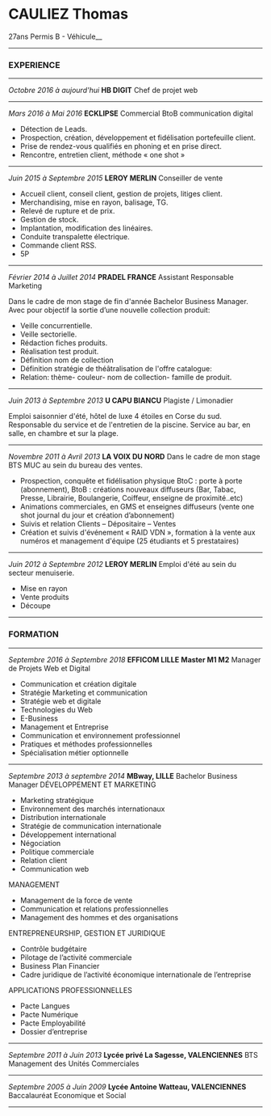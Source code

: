 # CAULIEZ Thomas

27ans
Permis B - Véhicule__

---
### EXPERIENCE
---
_Octobre 2016 à aujourd'hui_
__HB DIGIT__
Chef de projet web

---
_Mars 2016 à Mai 2016_
__ECKLIPSE__
Commercial BtoB communication digital

- Détection de Leads.
- Prospection, création, développement et fidélisation portefeuille client.
- Prise de rendez-vous qualifiés en phoning et en prise direct.
- Rencontre, entretien client, méthode « one shot »

---
_Juin 2015 à Septembre 2015_
__LEROY MERLIN__
Conseiller de vente

- Accueil client, conseil client, gestion de projets, litiges client.
- Merchandising, mise en rayon, balisage, TG.
- Relevé de rupture et de prix.
- Gestion de stock.
- Implantation, modification des linéaires.
- Conduite transpalette électrique.
- Commande client RSS.
- 5P

---
_Février 2014 à Juillet 2014_
__PRADEL FRANCE__
Assistant Responsable Marketing

Dans le cadre de mon stage de fin d'année Bachelor Business Manager.
Avec pour objectif la sortie d’une nouvelle collection produit:


- Veille concurrentielle.
- Veille sectorielle.
- Rédaction fiches produits.
- Réalisation test produit.
- Définition nom de collection
- Définition stratégie de théâtralisation de l'offre catalogue:
- Relation: thème- couleur- nom de collection- famille de produit.
---

_Juin 2013 à Septembre 2013_
__U CAPU BIANCU__
Plagiste / Limonadier

Emploi saisonnier d'été, hôtel de luxe 4 étoiles en Corse du sud.
Responsable du service et de l'entretien de la piscine.
Service au bar, en salle, en chambre et sur la plage.

---
_Novembre 2011 à Avril 2013_
__LA VOIX DU NORD__
Dans le cadre de mon stage BTS MUC au sein du bureau des ventes.
- Prospection, conquête et fidélisation physique BtoC : porte à porte (abonnement),
BtoB : créations nouveaux diffuseurs (Bar, Tabac, Presse, Librairie, Boulangerie, Coiffeur, enseigne de proximité..etc)
- Animations commerciales, en GMS et enseignes diffuseurs (vente one shot journal du jour et création d’abonnement)
- Suivis et relation Clients – Dépositaire – Ventes
- Création et suivis d'événement « RAID VDN », formation à la vente aux numéros et management d'équipe (25 étudiants et 5 prestataires)

---
_Juin 2012 à Septembre 2012_
__LEROY MERLIN__
Emploi d'été au sein du secteur menuiserie.

- Mise en rayon
- Vente produits
- Découpe

---
### FORMATION

---
_Septembre 2016 à Septembre 2018_
__EFFICOM LILLE__
__Master M1 M2__ Manager de Projets Web et Digital
- Communication et création digitale
- Stratégie Marketing et communication
- Stratégie web et digitale
- Technologies du Web
- E-Business
- Management et Entreprise
- Communication et environnement professionnel
- Pratiques et méthodes professionnelles
- Spécialisation métier optionnelle

---

_Septembre 2013 à septembre 2014_
__MBway, LILLE__
Bachelor Business Manager
DÉVELOPPEMENT ET MARKETING

- Marketing stratégique
- Environnement des marchés internationaux
- Distribution internationale
- Stratégie de communication internationale
- Développement international
- Négociation
- Politique commerciale
- Relation client
- Communication web

MANAGEMENT
- Management de la force de vente
- Communication et relations professionnelles
- Management des hommes et des organisations

ENTREPRENEURSHIP, GESTION ET JURIDIQUE
- Contrôle budgétaire
- Pilotage de l’activité commerciale
- Business Plan Financier
- Cadre juridique de l’activité économique internationale de l’entreprise

APPLICATIONS PROFESSIONNELLES
- Pacte Langues
- Pacte Numérique
- Pacte Employabilité
- Dossier d’entreprise

---

_Septembre 2011 à Juin 2013_
__Lycée privé La Sagesse, VALENCIENNES__
BTS Management des Unités Commerciales

---

_Septembre 2005 à Juin 2009_
__Lycée Antoine Watteau, VALENCIENNES__
Baccalauréat Economique et Social

___
